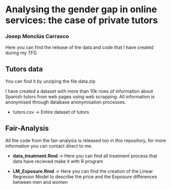 # Analysing the gender gap in online services: the case of private tutors

### Josep Monclús Carrasco

Here you can find the release of the data and code that I have created during my TFG

## Tutors data

You can find it by unziping the file data.zip

I have created a dataset with more than 10k rows of information about Spanish tutors from web pages using web scrapping. All information is anonymised through database anonymisation processes. 

- tutors.csv -> Entire dataset of tutors

## Fair-Analysis

All the code from the fair-analysis is released too in this repository, for more information you can contact direct to me.

- **data_treatment.Rmd** -> Here you can find all treatment process that data have recieved make it with R program

- **LM_Exposure.Rmd** -> Here you can find the creation of the Linear Regresion Model to describe the price and the Exposure differences between men and women
